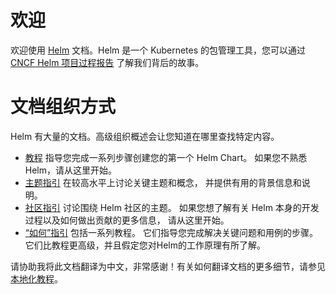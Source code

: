 # 欢迎

欢迎使用 [Helm](https://helm.sh/) 文档。Helm 是一个 Kubernetes 的包管理工具，您可以通过
[CNCF Helm 项目过程报告](https://www.cncf.io/cncf-helm-project-journey/) 了解我们背后的故事。

# 文档组织方式

Helm 有大量的文档。高级组织概述会让您知道在哪里查找特定内容。

- [教程](intro) 指导您完成一系列步骤创建您的第一个 Helm Chart。
  如果您不熟悉Helm，请从这里开始。
- [主题指引](topics) 在较高水平上讨论关键主题和概念，
  并提供有用的背景信息和说明。
- [社区指引](community) 讨论围绕 Helm 社区的主题。
  如果您想了解有关 Helm 本身的开发过程以及如何做出贡献的更多信息，
  请从这里开始。
- [“如何”指引](howto) 包括一系列教程。
  它们指导您完成解决关键问题和用例的步骤。
  它们比教程更高级，并且假定您对Helm的工作原理有所了解。

请协助我将此文档翻译为中文，非常感谢！有关如何翻译文档的更多细节，请参见[本地化教程](community/localization)。
